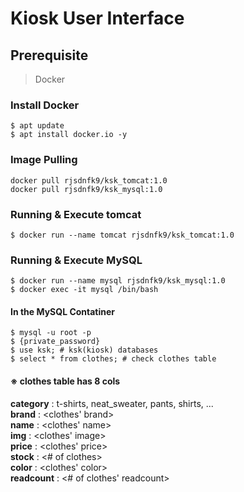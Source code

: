 # Kiosk User Interface

## Prerequisite
> Docker  
  
### Install Docker
```
$ apt update
$ apt install docker.io -y
```

### Image Pulling
```
docker pull rjsdnfk9/ksk_tomcat:1.0
docker pull rjsdnfk9/ksk_mysql:1.0
```

### Running & Execute tomcat
```
$ docker run --name tomcat rjsdnfk9/ksk_tomcat:1.0
```

### Running & Execute MySQL
```
$ docker run --name mysql rjsdnfk9/ksk_mysql:1.0
$ docker exec -it mysql /bin/bash
```

#### In the MySQL Contatiner
```
$ mysql -u root -p
$ {private_password} 
$ use ksk; # ksk(kiosk) databases
$ select * from clothes; # check clothes table
```
#### ※ clothes table has 8 cols
<b>category</b> : t-shirts, neat_sweater, pants, shirts, ...  
<b>brand</b> : <clothes' brand>  
<b>name</b> : <clothes' name>  
<b>img</b> : <clothes' image>  
<b>price</b> : <clothes' price>  
<b>stock</b> : <# of clothes>  
<b>color</b> : <clothes' color>  
<b>readcount</b> : <# of clothes' readcount>  

